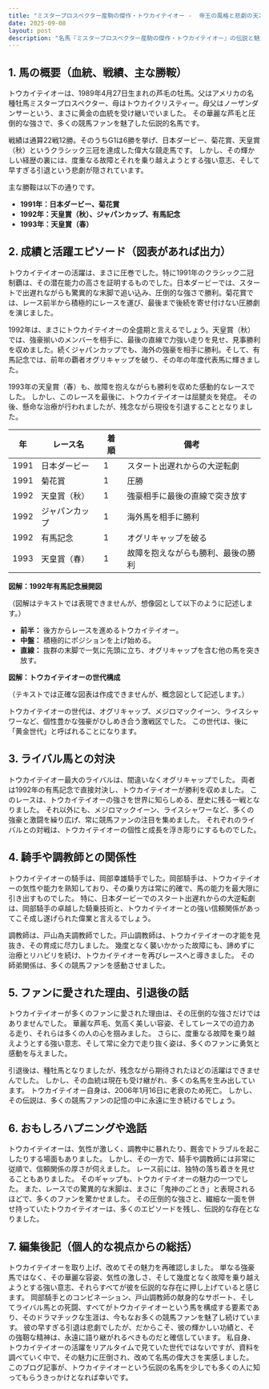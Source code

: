 ```yaml
---
title: "ミスタープロスペクター産駒の傑作・トウカイテイオー -  帝王の風格と悲劇の天才、その栄光と苦悩の軌跡"
date: 2025-09-08
layout: post
description: "名馬『ミスタープロスペクター産駒の傑作・トウカイテイオー』の伝説と魅力を深堀り"
---
```


## 1. 馬の概要（血統、戦績、主な勝鞍）

トウカイテイオーは、1989年4月27日生まれの芦毛の牡馬。父はアメリカの名種牡馬ミスタープロスペクター、母はトウカイクリスティー。母父はノーザンダンサーという、まさに黄金の血統を受け継いでいました。  その華麗な芦毛と圧倒的な強さで、多くの競馬ファンを魅了した伝説的名馬です。

戦績は通算22戦12勝。そのうちG1は6勝を挙げ、日本ダービー、菊花賞、天皇賞（秋）というクラシック三冠を達成した偉大な競走馬です。  しかし、その輝かしい経歴の裏には、度重なる故障とそれを乗り越えようとする強い意志、そして早すぎる引退という悲劇が隠されています。

主な勝鞍は以下の通りです。

* **1991年：日本ダービー、菊花賞**
* **1992年：天皇賞（秋）、ジャパンカップ、有馬記念**
* **1993年：天皇賞（春）**


## 2. 成績と活躍エピソード（図表があれば出力）

トウカイテイオーの活躍は、まさに圧巻でした。特に1991年のクラシック二冠制覇は、その潜在能力の高さを証明するものでした。日本ダービーでは、スタートで出遅れながらも驚異的な末脚で追い込み、圧倒的な強さで勝利。菊花賞では、レース前半から積極的にレースを運び、最後まで後続を寄せ付けない圧勝劇を演じました。

1992年は、まさにトウカイテイオーの全盛期と言えるでしょう。天皇賞（秋）では、強豪揃いのメンバーを相手に、最後の直線で力強い走りを見せ、見事勝利を収めました。続くジャパンカップでも、海外の強豪を相手に勝利。そして、有馬記念では、前年の覇者オグリキャップを破り、その年の年度代表馬に輝きました。

1993年の天皇賞（春）も、故障を抱えながらも勝利を収めた感動的なレースでした。  しかし、このレースを最後に、トウカイテイオーは屈腱炎を発症。  その後、懸命な治療が行われましたが、残念ながら現役を引退することとなりました。


| 年 | レース名             | 着順 | 備考                                     |
|---|----------------------|-----|---------------------------------------------|
| 1991 | 日本ダービー           | 1   | スタート出遅れからの大逆転劇                 |
| 1991 | 菊花賞               | 1   | 圧勝                                       |
| 1992 | 天皇賞（秋）           | 1   | 強豪相手に最後の直線で突き放す               |
| 1992 | ジャパンカップ         | 1   | 海外馬を相手に勝利                           |
| 1992 | 有馬記念             | 1   | オグリキャップを破る                         |
| 1993 | 天皇賞（春）           | 1   | 故障を抱えながらも勝利、最後の勝利           |


**図解：1992年有馬記念展開図**

（図解はテキストでは表現できませんが、想像図として以下のように記述します。）

* **前半：** 後方からレースを進めるトウカイテイオー。
* **中盤：** 積極的にポジションを上げ始める。
* **直線：** 抜群の末脚で一気に先頭に立ち、オグリキャップを含む他の馬を突き放す。


**図解：トウカイテイオーの世代構成**

（テキストでは正確な図表は作成できませんが、概念図として記述します。）

トウカイテイオーの世代は、オグリキャップ、メジロマックイーン、ライスシャワーなど、個性豊かな強豪がひしめき合う激戦区でした。  この世代は、後に「黄金世代」と呼ばれることになります。


## 3. ライバル馬との対決

トウカイテイオー最大のライバルは、間違いなくオグリキャップでした。  両者は1992年の有馬記念で直接対決し、トウカイテイオーが勝利を収めました。  このレースは、トウカイテイオーの強さを世界に知らしめる、歴史に残る一戦となりました。  それ以外にも、メジロマックイーン、ライスシャワーなど、多くの強豪と激闘を繰り広げ、常に競馬ファンの注目を集めました。  それぞれのライバルとの対戦は、トウカイテイオーの個性と成長を浮き彫りにするものでした。


## 4. 騎手や調教師との関係性

トウカイテイオーの騎手は、岡部幸雄騎手でした。岡部騎手は、トウカイテイオーの気性や能力を熟知しており、その乗り方は常に的確で、馬の能力を最大限に引き出すものでした。  特に、日本ダービーでのスタート出遅れからの大逆転劇は、岡部騎手の卓越した騎乗技術と、トウカイテイオーとの強い信頼関係があってこそ成し遂げられた偉業と言えるでしょう。

調教師は、戸山為夫調教師でした。戸山調教師は、トウカイテイオーの才能を見抜き、その育成に尽力しました。  幾度となく襲いかかった故障にも、諦めずに治療とリハビリを続け、トウカイテイオーを再びレースへと導きました。  その師弟関係は、多くの競馬ファンを感動させました。


## 5. ファンに愛された理由、引退後の話

トウカイテイオーが多くのファンに愛された理由は、その圧倒的な強さだけではありませんでした。  華麗な芦毛、気高く美しい容姿、そしてレースでの迫力ある走り、それらは多くの人の心を掴みました。  さらに、度重なる故障を乗り越えようとする強い意志、そして常に全力で走り抜く姿は、多くのファンに勇気と感動を与えました。

引退後は、種牡馬となりましたが、残念ながら期待されたほどの活躍はできませんでした。  しかし、その血統は現在も受け継がれ、多くの名馬を生み出しています。  トウカイテイオー自身は、2006年1月16日に老衰のため死亡。  しかし、その伝説は、多くの競馬ファンの記憶の中に永遠に生き続けるでしょう。


## 6. おもしろハプニングや逸話

トウカイテイオーは、気性が激しく、調教中に暴れたり、厩舎でトラブルを起こしたりする場面もありました。  しかし、その一方で、騎手や調教師には非常に従順で、信頼関係の厚さが伺えました。  レース前には、独特の落ち着きを見せることもありました。  そのギャップも、トウカイテイオーの魅力の一つでした。  また、レースでの驚異的な末脚は、まさに「鬼神のごとき」と表現されるほどで、多くのファンを驚かせました。  その圧倒的な強さと、繊細な一面を併せ持っていたトウカイテイオーは、多くのエピソードを残し、伝説的な存在となりました。


## 7. 編集後記（個人的な視点からの総括）

トウカイテイオーを取り上げ、改めてその魅力を再確認しました。  単なる強豪馬ではなく、その華麗な容姿、気性の激しさ、そして幾度となく故障を乗り越えようとする強い意志、それらすべてが彼を伝説的な存在に押し上げていると感じます。  岡部騎手とのコンビネーション、戸山調教師の献身的なサポート、そしてライバル馬との死闘、すべてがトウカイテイオーという馬を構成する要素であり、そのドラマチックな生涯は、今もなお多くの競馬ファンを魅了し続けています。  彼の早すぎる引退は悲劇でしたが、だからこそ、彼の輝かしい功績と、その強靭な精神は、永遠に語り継がれるべきものだと確信しています。  私自身、トウカイテイオーの活躍をリアルタイムで見ていた世代ではないですが、資料を調べていく中で、その魅力に圧倒され、改めて名馬の偉大さを実感しました。  このブログ記事が、トウカイテイオーという伝説の名馬を少しでも多くの人に知ってもらうきっかけとなれば幸いです。
